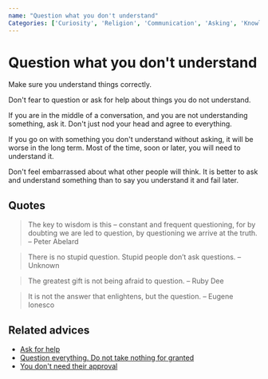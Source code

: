 ```yaml
---
name: "Question what you don't understand"
Categories: ['Curiosity', 'Religion', 'Communication', 'Asking', 'Knowledge', 'Comfort zone']
---
```

# Question what you don't understand

Make sure you understand things correctly.

Don't fear to question or ask for help about things you do not understand.

If you are in the middle of a conversation, and you are not understanding something, ask it. Don't just nod your head and agree to everything.

If you go on with something you don't understand without asking, it will be worse in the long term. Most of the time, soon or later, you will need to understand it.

Don't feel embarrassed about what other people will think. It is better to ask and understand something than to say you understand it and fail later.

## Quotes

> The key to wisdom is this – constant and frequent questioning, for by doubting we are led to question, by questioning we arrive at the truth. – Peter Abelard

> There is no stupid question. Stupid people don’t ask questions. – Unknown

> The greatest gift is not being afraid to question. – Ruby Dee

> It is not the answer that enlightens, but the question. – Eugene Ionesco

## Related advices

- [Ask for help](../Ask%20for%20help/index.md)
- [Question everything. Do not take nothing for granted](../Question%20everything.%20Do%20not%20take%20anything%20for%20granted/index.md)
- [You don't need their approval](../You%20don't%20need%20their%20approval/index.md)